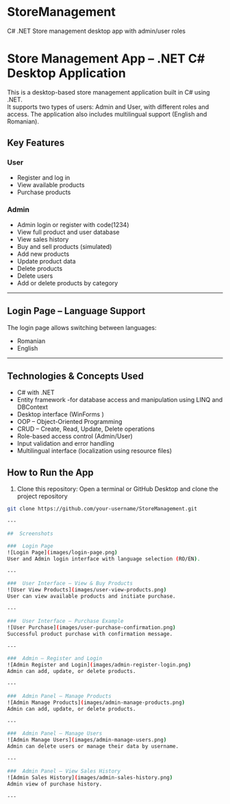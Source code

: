 # StoreManagement
C# .NET Store management desktop app with admin/user roles

# Store Management App – .NET C# Desktop Application

This is a desktop-based store management application built in C# using .NET.  
It supports two types of users: Admin and User, with different roles and access. The application also includes multilingual support (English and Romanian).



## Key Features

### User
-  Register and log in
-  View available products
-  Purchase products

###  Admin
-  Admin login or register with code(1234)
-  View full product and user database
-  View sales history
-  Buy and sell products (simulated)
-  Add new products
-  Update product data
-  Delete products
-  Delete users
-  Add or delete products by category

---

##  Login Page – Language Support

The login page allows switching between languages:
-  Romanian
-  English

---

##  Technologies & Concepts Used

- C# with .NET 
- Entity framework -for database access and manipulation using LINQ and DBContext
- Desktop interface (WinForms )
- OOP – Object-Oriented Programming
- CRUD – Create, Read, Update, Delete operations
- Role-based access control (Admin/User)
- Input validation and error handling
- Multilingual interface (localization using resource files)


##  How to Run the App

1. Clone this repository:
    Open a terminal or GitHub Desktop and clone the project repository
```bash
git clone https://github.com/your-username/StoreManagement.git

---

##  Screenshots

###  Login Page
![Login Page](images/login-page.png)  
User and Admin login interface with language selection (RO/EN).

---

###  User Interface – View & Buy Products
![User View Products](images/user-view-products.png)  
User can view available products and initiate purchase.

---

###  User Interface – Purchase Example
![User Purchase](images/user-purchase-confirmation.png)  
Successful product purchase with confirmation message.

---

###  Admin – Register and Login
![Admin Register and Login](images/admin-register-login.png)  
Admin can add, update, or delete products.

---

###  Admin Panel – Manage Products
![Admin Manage Products](images/admin-manage-products.png)  
Admin can add, update, or delete products.

---

###  Admin Panel – Manage Users
![Admin Manage Users](images/admin-manage-users.png)  
Admin can delete users or manage their data by username.

---

###  Admin Panel – View Sales History
![Admin Sales History](images/admin-sales-history.png)  
Admin view of purchase history.

---
